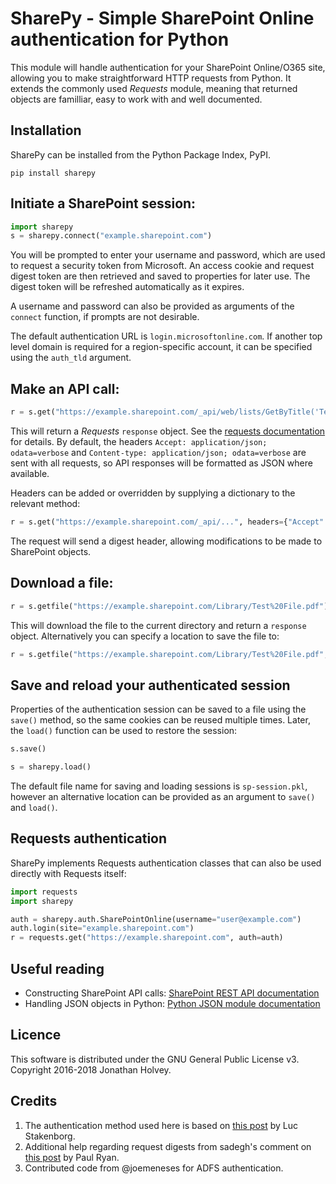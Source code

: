 # SharePy - Simple SharePoint Online authentication for Python

This module will handle authentication for your SharePoint Online/O365 site, allowing you to make straightforward HTTP requests from Python. It extends the commonly used *Requests* module, meaning that returned objects are familliar, easy to work with and well documented. 

## Installation

SharePy can be installed from the Python Package Index, PyPI.

```
pip install sharepy
```

## Initiate a SharePoint session:

```python
import sharepy
s = sharepy.connect("example.sharepoint.com")
```

You will be prompted to enter your username and password, which are used to request a security token from Microsoft. An access cookie and request digest token are then retrieved and saved to properties for later use. The digest token will be refreshed automatically as it expires.

A username and password can also be provided as arguments of the `connect` function, if prompts are not desirable.

The default authentication URL is `login.microsoftonline.com`. If another top level domain is required for a region-specific account, it can be specified using the `auth_tld` argument.

## Make an API call:

```python
r = s.get("https://example.sharepoint.com/_api/web/lists/GetByTitle('Test Library')")
```

This will return a *Requests* `response` object. See the [requests documentation](http://docs.python-requests.org/en/master/) for details. By default, the headers `Accept: application/json; odata=verbose` and `Content-type: application/json; odata=verbose` are sent with all requests, so API responses will be formatted as JSON where available.

Headers can be added or overridden by supplying a dictionary to the relevant method:

```python
r = s.get("https://example.sharepoint.com/_api/...", headers={"Accept": "application/atom+xml"})
```

The request will send a digest header, allowing modifications to be made to SharePoint objects.

## Download a file:

```python
r = s.getfile("https://example.sharepoint.com/Library/Test%20File.pdf")
```

This will download the file to the current directory and return a `response` object. Alternatively you can specify a location to save the file to:

```python
r = s.getfile("https://example.sharepoint.com/Library/Test%20File.pdf", filename="downloads/file.pdf")
```

## Save and reload your authenticated session

Properties of the authentication session can be saved to a file using the `save()` method, so the same cookies can be reused multiple times. Later, the `load()` function can be used to restore the session:

```python
s.save()
```

```python
s = sharepy.load()
```

The default file name for saving and loading sessions is `sp-session.pkl`, however an alternative location can be provided as an argument to `save()` and `load()`.

## Requests authentication

SharePy implements Requests authentication classes that can also be used directly with Requests itself:

```python
import requests
import sharepy

auth = sharepy.auth.SharePointOnline(username="user@example.com")
auth.login(site="example.sharepoint.com")
r = requests.get("https://example.sharepoint.com", auth=auth)
```

## Useful reading

- Constructing SharePoint API calls: [SharePoint REST API documentation](https://msdn.microsoft.com/en-us/library/office/dn292552.aspx)
- Handling JSON objects in Python: [Python JSON module documentation](https://docs.python.org/3.4/library/json.html)

## Licence

This software is distributed under the GNU General Public License v3. Copyright 2016-2018 Jonathan Holvey.

## Credits

1. The authentication method used here is based on [this post](https://allthatjs.com/2012/03/28/remote-authentication-in-sharepoint-online/) by Luc Stakenborg.
2. Additional help regarding request digests from sadegh's comment on [this post](http://paulryan.com.au/2014/spo-remote-authentication-rest/) by Paul Ryan.
3. Contributed code from @joemeneses for ADFS authentication.
